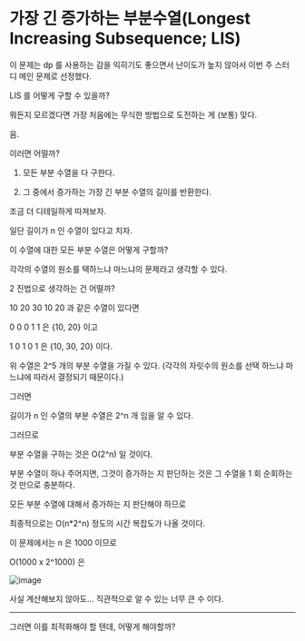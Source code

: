 # 가장 긴 증가하는 부분수열(Longest Increasing Subsequence; LIS)

이 문제는 dp 를 사용하는 감을 익히기도 좋으면서 난이도가 높지 않아서 이번 주 스터디 메인 문제로 선정했다.

LIS 를 어떻게 구할 수 있을까?

뭐든지 모르겠다면 가장 처음에는 무식한 방법으로 도전하는 게 (보통) 맞다.

음.

이러면 어떨까?

1. 모든 부분 수열을 다 구한다.

2. 그 중에서 증가하는 가장 긴 부분 수열의 길이를 반환한다.

조금 더 디테일하게 따져보자.

일단 길이가 n 인 수열이 있다고 치자.

이 수열에 대한 모든 부분 수열은 어떻게 구할까?

각각의 수열의 원소를 택하느냐 마느냐의 문제라고 생각할 수 있다.

2 진법으로 생각하는 건 어떨까?

10 20 30 10 20 과 같은 수열이 있다면

0 0 0 1 1 은 {10, 20} 이고

1 0 1 0 1 은 {10, 30, 20} 이다.

위 수열은 2^5 개의 부분 수열을 가질 수 있다. (각각의 자릿수의 원소를 선택 하느냐 마느냐에 따라서 결정되기 때문이다.)

그러면

길이가 n 인 수열의 부분 수열은 2^n 개 임을 알 수 있다.

그러므로

부분 수열을 구하는 것은 O(2^n) 일 것이다.

부분 수열이 하나 주어지면, 그것이 증가하는 지 판단하는 것은 그 수열을 1 회 순회하는 것 만으로 충분하다.

모든 부분 수열에 대해서 증가하는 지 판단해야 하므로

최종적으로는 O(n*2^n) 정도의 시간 복잡도가 나올 것이다.

이 문제에서는 n 은 1000 이므로

O(1000 x 2^1000) 은

![image](https://github.com/Study-Anything/Algorithm/assets/96612168/92d0bfd3-58b6-47b1-a406-45c2e7b93195)

사실 계산해보지 않아도... 직관적으로 알 수 있는 너무 큰 수 이다.

---

그러면 이를 최적화해야 할 텐데, 어떻게 해야할까?





